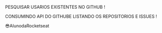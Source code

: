 PESQUISAR USARIOS EXISTENTES NO GITHUB !

CONSUMINDO API DO GITHUBE LISTANDO OS REPOSITORIOS E ISSUES !

😎AlunodaRocketseat
